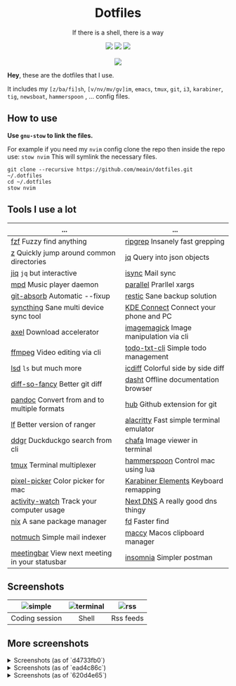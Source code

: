 <h1 align="center">Dotfiles</h1>
<p align="center"> If there is a shell, there is a way</p>
<p align="center">
  <img src="https://img.shields.io/badge/Editor-emacs-brightgreen.svg" />
  <img src="https://img.shields.io/badge/Terminal-alacritty-orange.svg" />
  <img src="https://img.shields.io/badge/Shell-zsh-yellow.svg" />
  <br><br>
  <img src="https://i.imgur.com/pVGr7tX.png">
</p>

**Hey**, these are the dotfiles that I use.

It includes my `[z/ba/fi]sh`, `[v/nv/mv/gv]im`, `emacs`, `tmux`, `git`, `i3`, `karabiner`, `tig`, `newsboat`, `hammerspoon` , ... config files.

## How to use

**Use `gnu-stow` to link the files.**

For example if you need my `nvim` config clone the repo then inside the repo use:
`stow nvim`
This will symlink the necessary files.

```
git clone --recursive https://github.com/meain/dotfiles.git ~/.dotfiles
cd ~/.dotfiles
stow nvim
```

## Tools I use a lot

| ...                                                                                   | ...                                                                                     |
| ------------------------------------------------------------------------------------- | --------------------------------------------------------------------------------------- |
| [fzf](https://github.com/junegunn/fzf) Fuzzy find anything                            | [ripgrep](https://blog.burntsushi.net/ripgrep) Insanely fast grepping                   |
| [z](https://github.com/rupa/z) Quickly jump around common directories                 | [jq](https://github.com/stedolan/jq) Query into json objects                            |
| [jiq](https://github.com/fiatjaf/jiq) `jq` but interactive                            | [isync](https://isync.sourceforge.io/) Mail sync                                        |
| [mpd](https://musicpd.org/) Music player daemon                                       | [parallel](https://www.gnu.org/software/parallel/) Prarllel xargs                       |
| [git-absorb](https://github.com/tummychow/git-absorb) Automatic --fixup               | [restic](https://restic.net/) Sane backup solution                                      |
| [syncthing](https://syncthing.net/) Sane multi device sync tool                       | [KDE Connect](https://kdeconnect.kde.org) Connect your phone and PC                     |
| [axel](https://github.com/axel-download-accelerator/axel) Download accelerator        | [imagemagick](https://imagemagick.org) Image manipulation via cli                       |
| [ffmpeg](https://ffmpeg.org/) Video editing via cli                                   | [todo-txt-cli](https://github.com/todotxt/todo.txt-cli) Simple todo management          |
| [lsd](https://github.com/Peltoche/lsd) `ls` but much more                             | [icdiff](https://github.com/jeffkaufman/icdiff) Colorful side by side diff              |
| [diff-so-fancy](https://github.com/so-fancy/diff-so-fancy) Better git diff            | [dasht](https://dasht.io/) Offline documentation browser                                |
| [pandoc](https://pandoc.org/) Convert from and to multiple formats                    | [hub](https://hub.github.com/) Github extension for git                                 |
| [lf](https://github.com/gokcehan/lf) Better version of ranger                         | [alacritty](https://github.com/alacritty/alacritty) Fast simple terminal emulator       |
| [ddgr](https://github.com/jarun/ddgr) Duckduckgo search from cli                      | [chafa](https://github.com/hpjansson/chafa) Image viewer in terminal                    |
| [tmux](https://github.com/tmux/tmux) Terminal multiplexer                             | [hammerspoon](https://www.hammerspoon.org/) Control mac using lua                       |
| [pixel-picker](https://github.com/acheronfail/pixel-picker/) Color picker for mac     | [Karabiner Elements](https://github.com/pqrs-org/Karabiner-Elements) Keyboard remapping |
| [activity-watch](https://activitywatch.net) Track your computer usage                 | [Next DNS](https://nextdns.io/) A really good dns thingy                                |
| [nix](https://nixos.org/) A sane package manager                                      | [fd](https://github.com/sharkdp/fd) Faster find                                         |
| [notmuch](https://notmuchmail.org/) Simple mail indexer                               | [maccy](https://maccy.app/) Macos clipboard manager                                     |
| [meetingbar](https://github.com/leits/MeetingBar) View next meeting in your statusbar | [insomnia](https://github.com/Kong/insomnia) Simpler postman                            |

## Screenshots

| ![simple](https://user-images.githubusercontent.com/14259816/132101085-f7945bae-c37a-40eb-b1d4-7d6c216e3425.png) | ![terminal](https://user-images.githubusercontent.com/14259816/132101090-887420b7-8dc7-4dd1-b509-1814757df7b4.png) | ![rss](https://user-images.githubusercontent.com/14259816/132101092-719da4c2-4651-4cd2-8b13-8d8fa60e60f2.png) |
| :--------------------------------------------------------------------------------------------------------------: | :----------------------------------------------------------------------------------------------------------------: | :-----------------------------------------------------------------------------------------------------------: |
|                                                  Coding session                                                  |                                                       Shell                                                        |                                                   Rss feeds                                                   |

## More screenshots

<details>
<summary>Screenshots (as of `d4733fb0`)</summary>
<br>

| ![](https://i.imgur.com/EvyYkS9.png) |
| :----------------------------------: |
|             Clean shell              |

| ![](https://i.imgur.com/2ge6Da3.png) |
| :----------------------------------: |
|         Minimal vim session          |

| ![](https://i.imgur.com/iC94NTd.png) |
| :----------------------------------: |
|                Colors                |

| ![](https://i.imgur.com/2GlfOHU.png) |
| :----------------------------------: |
|              Busy tmux               |

| ![](https://i.imgur.com/0EyYmsF.png) |
| :----------------------------------: |
|            Pseudo working            |

| ![](https://i.imgur.com/Jp2sUf0.png) |
| :----------------------------------: |
|                 IRC                  |

| ![](https://i.imgur.com/2FdPs2v.jpg) |
| :----------------------------------: |
|          Kitty icat preview          |

</details>

<details>
<summary>Screenshots (as of `ead4c86c`)</summary>
<br>

### Zsh

![zsh](https://i.imgur.com/0IIq0l3.png)

### Vim

![vim](https://i.imgur.com/hBfeYPe.png)

### IRC

![irc](https://i.imgur.com/UF5fca3.png)

### Colors

![colors](https://i.imgur.com/EB5Chnp.png)

</details>

<details>
<summary>Screenshots (as of `620d4e65`)</summary>
<br>

### Zsh

![](https://i.imgur.com/oh4DY5e.png)

### Vim

![](https://i.imgur.com/sPVLbzI.png)

### Tmux

![](https://i.imgur.com/YBTlVjK.png)

### irssi

![](https://i.imgur.com/08iF4Ts.png)

### Colors

![](https://i.imgur.com/E9qgsHj.png)

</details>
